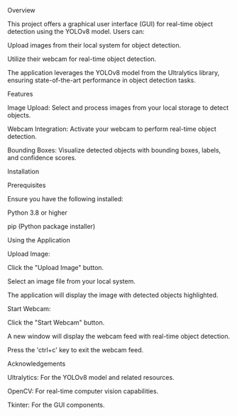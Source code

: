Overview

This project offers a graphical user interface (GUI) for real-time object detection using the YOLOv8 model. Users can:

Upload images from their local system for object detection.

Utilize their webcam for real-time object detection.


The application leverages the YOLOv8 model from the Ultralytics library, ensuring state-of-the-art performance in object detection tasks.

Features

Image Upload: Select and process images from your local storage to detect objects.

Webcam Integration: Activate your webcam to perform real-time object detection.

Bounding Boxes: Visualize detected objects with bounding boxes, labels, and confidence scores.


Installation

Prerequisites

Ensure you have the following installed:

Python 3.8 or higher

pip (Python package installer)



Using the Application

Upload Image:

Click the "Upload Image" button.

Select an image file from your local system.

The application will display the image with detected objects highlighted.


Start Webcam:

Click the "Start Webcam" button.

A new window will display the webcam feed with real-time object detection.

Press the 'ctrl+c' key to exit the webcam feed.


Acknowledgements

Ultralytics: For the YOLOv8 model and related resources.

OpenCV: For real-time computer vision capabilities.

Tkinter: For the GUI components.